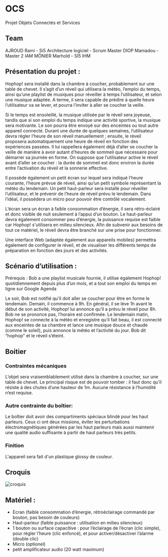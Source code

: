 # OCS
Projet Objets Connectés et Services

## Team
AJROUD Rami - Si5 Architecture logiciel - Scrum Master
DIOP Mamadou - Master 2 IAM
MÔNIER Marhold - SI5 IHM

## Présentation du projet : 

Hophop! sera installé dans la chambre à coucher, probablement sur une table de chevet. Il s’agit d’un réveil qui utilisera la météo, l’emploi du temps, ainsi qu’une playlist de musiques pour réveiller à temps l’utilisateur, et selon une musique adaptée. A terme, il sera capable de prédire à quelle heure l’utilisateur va se lever, et pourra l’inviter à aller se coucher la veille.

Si le temps est ensoleillé, la musique utilisée par le réveil sera joyeuse, tandis que si son emploi du temps indique une activité sportive, la musique sera motivante. Le son pourra être envoyé sur des enceintes ou tout autre appareil connecté. Durant une durée de quelques semaines, l’utilisateur devra régler l’heure de son réveil manuellement ; ensuite, le réveil proposera automatiquement une heure de réveil en fonction des expériences passées. Il lui rappellera également déjà d’aller se coucher la veille de manière à avoir autant d’heures de sommeil que nécessaire pour démarrer sa journée en forme. On suppose que l’utilisateur active le réveil avant d’aller se coucher : la durée de sommeil est donc environ la durée entre l’activation du réveil et la sonnerie effective.


Il possède également un petit écran sur lequel sera indiqué l’heure courante, l’heure prévue de réveil, ainsi qu’un petit symbole représentant la météo du lendemain. Un petit haut-parleur sera installé pour réveiller l’utilisateur, et le prévenir de l’heure de réveil prévu le lendemain. Dans l’idéal, il possédera un micro pour pouvoir être contrôlé vocalement.

L’écran sera un écran à faible consommation d’énergie, il sera rétro-éclairé et donc visible de nuit seulement à l’appui d’un bouton. Le haut-parleur devra également consommer peu d’énergie, la puissance requise est faible car Hophop! s'utilisera en milieu silencieux. Afin de subvenir aux besoins de tout ce matériel, le réveil devra être branché sur une prise pour fonctionner.

Une interface Web (adaptée également aux appareils mobiles) permettra également de configurer le réveil, et de visualiser les différents temps de préparation en fonction des jours et des activités.


## Scénario d’utilisation :

Prérequis : Bob a une playlist musicale fournie, il utilise également Hophop! quotidiennement depuis plus d’un mois, et a tout son emploi du temps en ligne sur Google Agenda 

Le soir, Bob est notifié qu’il doit aller se coucher pour être en forme le lendemain. Demain, il commence à 9h. En général, il se lève 1h avant le début de son activité, Hophop! lui annonce qu’il a prévu le réveil pour 8h. Bob ne se prononce pas, l’horaire est confirmée. Le lendemain matin, Hophop! se connecte à la météo et enregistre qu’il fait beau, il est connecté aux enceintes de sa chambre et lance une musique douce et chaude (comme le soleil), puis annonce la météo et l’activité du jour. Bob dit “hophop” et le réveil s’éteint.


## Boitier

### Contraintes mécaniques

L’objet sera vraisemblablement utilisé dans la chambre à coucher, sur une table de chevet. Le principal risque est de pouvoir tomber : il faut donc qu’il résiste à des chutes d’une hauteur de 1m. Aucune résistance à l’humidité n’est requise.

### Autre contrainte du boîtier:

Le boîtier doit avoir des compartiments spéciaux blindé pour les haut parleurs. Ceux ci ont deux missions, éviter les perturbations électromagnétiques générées par les haut parleurs mais aussi maintenir une qualité audio suffisante à partir de haut parleurs très petits.

### Finition

L'appareil sera fait d'un plastique glossy de couleur.

## Croquis

![croquis](https://github.com/Monierv/OCS/blob/master/Documentation/resources/croquis.png)

## Matériel : 
* Ecran (faible consommation d’énergie, rétroéclairage commandé par bouton, pas besoin de couleurs)
* Haut-parleur (faible puissance : utilisation en milieu silencieux)
* 1 bouton ou surface capacitive : pour l’éclairage de l’écran (clic simple), pour régler l’heure (clic enfoncé), et pour activer/désactiver l’alarme (double clic)
* Micro (optionel)
* petit amplificateur audio (20 watt maximum)

